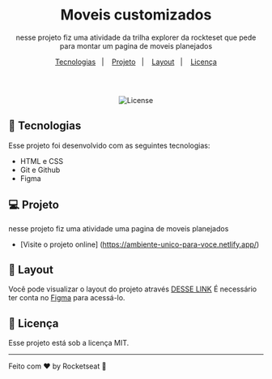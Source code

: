 <h1 align="center"> Moveis customizados </h1>

<p align="center">
nesse projeto fiz uma atividade da trilha explorer da rockteset que pede para montar um pagina de moveis planejados <br/>


<p align="center">
  <a href="#-tecnologias">Tecnologias</a>&nbsp;&nbsp;&nbsp;|&nbsp;&nbsp;&nbsp;
  <a href="#-projeto">Projeto</a>&nbsp;&nbsp;&nbsp;|&nbsp;&nbsp;&nbsp;
  <a href="#-layout">Layout</a>&nbsp;&nbsp;&nbsp;|&nbsp;&nbsp;&nbsp;
  <a href="#memo-licença">Licença</a>
</p>

<p align="center">
  <img alt="" src="">
</p>

<br>

<p align="center">
   <img alt="License" src="https://img.shields.io/static/v1?label=license&message=MIT&color=49AA26&labelColor=000000">
</p>

## 🚀 Tecnologias

Esse projeto foi desenvolvido com as seguintes tecnologias:

- HTML e CSS
- Git e Github
- Figma

## 💻 Projeto

nesse projeto fiz uma atividade uma pagina de moveis planejados

- [Visite o projeto online] (https://ambiente-unico-para-voce.netlify.app/)

## 🔖 Layout

Você pode visualizar o layout do projeto através [DESSE LINK](https://www.figma.com/file/jy77GOQrQ6IU1YWMgQ2MPO/Explorer---Projeto-01-(Copy)?type=design&node-id=0-1&mode=design&t=aUyAFrONZRnNTgbJ-0) É necessário ter conta no [Figma](https://figma.com) para acessá-lo.

## :memo: Licença

Esse projeto está sob a licença MIT.

---

Feito com ♥ by Rocketseat :wave:
